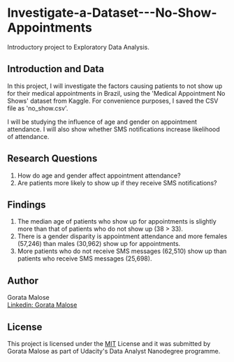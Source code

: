 # Investigate-a-Dataset---No-Show-Appointments
Introductory project to Exploratory Data Analysis.

## Introduction and Data
In this project, I will investigate the factors causing patients to not show up for their medical appointments in Brazil, using the 'Medical Appointment No Shows' dataset from Kaggle. For convenience purposes, I saved the CSV file as 'no_show.csv'. 

I will be studying the influence of age and gender on appointment attendance. I will also show whether SMS notifications increase likelihood of attendance.

## Research Questions
1. How do age and gender affect appointment attendance?
2. Are patients more likely to show up if they receive SMS notifications?

## Findings

1. The median age of patients who show up for appointments is slightly more than that of patients who do not show up (38 > 33).
2. There is a gender disparity is appointment attendance and more females (57,246) than males (30,962) show up for appointments.
3. More patients who do not receive SMS messages (62,510) show up than patients who receive SMS messages (25,698).

## Author

Gorata Malose
<br>
[Linkedin: Gorata Malose](https://www.linkedin.com/in/gorata-bridget-malose/)

## License

This project is licensed under the [MIT](MIT-LICENSE.txt) License and it was submitted by Gorata Malose as part of Udacity's Data Analyst Nanodegree programme.
